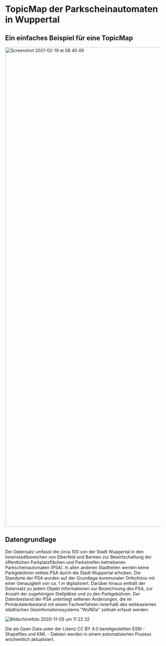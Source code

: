 # TopicMap der Parkscheinautomaten in Wuppertal

## Ein einfaches Beispiel für eine TopicMap

<img width="1549" alt="Screenshot 2021-02-19 at 08 40 49" src="https://user-images.githubusercontent.com/837211/108474812-2b2a9480-7290-11eb-967a-b174a73e9707.png">


## Datengrundlage

Der Datensatz umfasst die circa 100 von der Stadt Wuppertal in den Innenstadtbereichen von
Elberfeld und Barmen zur Bewirtschaftung der öffentlichen Parkplatzflächen und Parkstreifen
betriebenen Parkscheinautomaten (PSA). In allen anderen Stadtteilen werden keine Parkgebühren
mittels PSA durch die Stadt Wuppertal erhoben. Die Standorte der PSA wurden auf der
Grundlage kommunaler Orthofotos mit einer Genauigkeit von ca. 1 m digitalisiert. Darüber
hinaus enthält der Datensatz zu jedem Objekt Informationen zur Bezeichnung des PSA,
zur Anzahl der zugehörigen Stellplätze und zu den Parkgebühren. Der Datenbestand der PSA
unterliegt seltenen Änderungen, die im Primärdatenbestand mit einem Fachverfahren
innerhalb des webbasierten städtischen Geoinfomationssystems "WuNDa" zeitnah erfasst werden.

<img  alt="Bildschirmfoto 2020-11-05 um 11 22 32" src="https://user-images.githubusercontent.com/837211/98228706-3c59ca80-1f59-11eb-9a10-fa47558d853d.png">

Die als Open Data unter der Lizenz CC BY 4.0 bereitgestellten ESRI - Shapefiles und KML - Dateien
werden in einem automatisierten Prozess wöchentlich aktualisiert.
